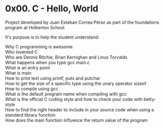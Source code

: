 # 0x00. C - Hello, World

Project developed by Juan Esteban Correa Pérez as part of the foundations program at Holberton School.

It's purpose is to help the student understand:

Why C programming is awesome  
Who invented C  
Who are Dennis Ritchie, Brian Kernighan and Linus Torvalds  
What happens when you type gcc main.c  
What is an entry point  
What is main  
How to print text using printf, puts and putchar  
How to get the size of a specific type using the unary operator sizeof  
How to compile using gcc  
What is the default program name when compiling with gcc  
What is the official C coding style and how to check your code with betty-style  
How to find the right header to include in your source code when using a standard library function  
How does the main function influence the return value of the program  
